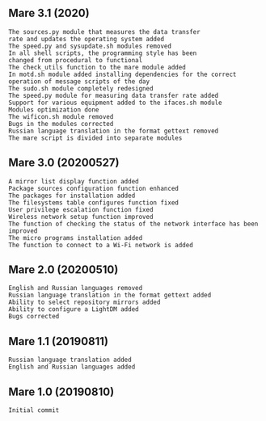 ## Mare 3.1 (2020)

	The sources.py module that measures the data transfer 
	rate and updates the operating system added
	The speed.py and sysupdate.sh modules removed
	In all shell scripts, the programming style has been 
	changed from procedural to functional
	The check_utils function to the mare module added
	In motd.sh module added installing dependencies for the correct 
	operation of message scripts of the day
	The sudo.sh module completely redesigned
	The speed.py module for measuring data transfer rate added
	Support for various equipment added to the ifaces.sh module
	Modules optimization done
	The wificon.sh module removed
	Bugs in the modules corrected
	Russian language translation in the format gettext removed
	The mare script is divided into separate modules

## Mare 3.0 (20200527)

	A mirror list display function added
	Package sources configuration function enhanced
	The packages for installation added
	The filesystems table configures function fixed
	User privilege escalation function fixed
	Wireless network setup function improved
	The function of checking the status of the network interface has been improved
	The micro programs installation added
	The function to connect to a Wi-Fi network is added

## Mare 2.0 (20200510)

	English and Russian languages removed
	Russian language translation in the format gettext added
	Ability to select repository mirrors added
	Ability to configure a LightDM added
	Bugs corrected

## Mare 1.1 (20190811)	

 	Russian language translation added	
 	English and Russian languages added	

## Mare 1.0 (20190810)	

	Initial commit
